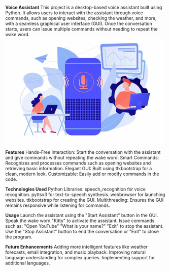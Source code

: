**Voice Assistant**
This project is a desktop-based voice assistant built using Python. It allows users to interact with the assistant through voice commands, such as opening websites, checking the weather, and more, with a seamless graphical user interface (GUI). Once the conversation starts, users can issue multiple commands without needing to repeat the wake word.
![Screenshot (54)](Voice-Assistant.jpg)

**Features**
Hands-Free Interaction: Start the conversation with the assistant and give commands without repeating the wake word.
Smart Commands: Recognizes and processes commands such as opening websites and retrieving basic information.
Elegant GUI: Built using ttkbootstrap for a clean, modern look.
Customizable: Easily add or modify commands in the code.

**Technologies Used**
Python Libraries:
  speech_recognition for voice recognition.
  pyttsx3 for text-to-speech synthesis.
  webbrowser for launching websites.
  ttkbootstrap for creating the GUI.
Multithreading: Ensures the GUI remains responsive while listening for commands.

**Usage**
Launch the assistant using the "Start Assistant" button in the GUI.
Speak the wake word "Kitty" to activate the assistant.
Issue commands such as:
"Open YouTube"
"What is your name?"
"Exit" to stop the assistant.
Use the "Stop Assistant" button to end the conversation or "Exit" to close the program.

**Future Enhancements**
Adding more intelligent features like weather forecasts, email integration, and music playback.
Improving natural language understanding for complex queries.
Implementing support for additional languages.
